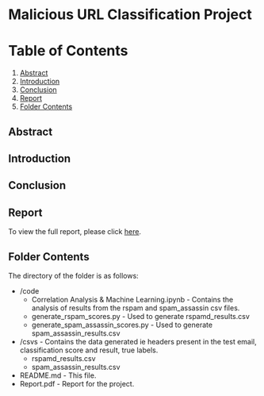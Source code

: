 # Malicious URL Classification Project 

# Table of Contents
1. [Abstract](#abstract)
2. [Introduction](#intro)
3. [Conclusion](#conclusion)
4. [Report](#Report)
5. [Folder Contents](#folder)


## Abstract <a name="abstract"></a>




## Introduction <a name="intro"></a>



## Conclusion <a name="conclusion"></a>



## Report <a name="Report"></a>

To view the full report, please click [here](). 

## Folder Contents <a name="folder"></a>

The directory of the folder is as follows:
* /code 
	* Correlation Analysis & Machine Learning.ipynb - Contains the analysis of results from the rspam and spam_assassin csv files. 
	* generate_rspam_scores.py - Used to generate rspamd_results.csv
	* generate_spam_assassin_scores.py - Used to generate spam_assassin_results.csv
* /csvs - Contains the data generated ie headers present in the test email, classification score and result, true labels. 
	* rspamd_results.csv 
	* spam_assassin_results.csv
* README.md - This file. 
* Report.pdf - Report for the project.
